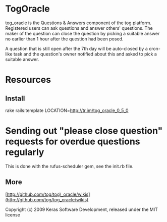 TogOracle
=========

tog_oracle is the Questions & Answers component of the tog platform. Registered users can ask questions and answer others' questions. The maker of the question can close the question by picking a suitable answer no earlier than 1 hour after the question had been posed.

A question that is still open after the 7th day will be auto-closed by a cron-like task and the question's owner notified about this and asked to pick a suitable answer.


Resources
=========

Install
-------

rake rails:template LOCATION=http://tr.im/tog_oracle_0_5_0


Sending out "please close question" requests for overdue questions regularly
============================================================================
This is done with the rufus-scheduler gem, see the init.rb file.


More
----

[http://github.com/tog/tog\_oracle]:(http://github.com/tog/tog_oracle)

[http://github.com/tog/tog\_oracle/wikis](http://github.com/tog/tog_oracle/wikis)



Copyright (c) 2009 Keras Software Development, released under the MIT license
